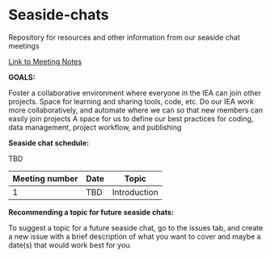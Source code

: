# Seaside-chats
Repository for resources and other information from our seaside chat meetings

[Link to Meeting Notes](https://docs.google.com/document/d/1j1d0RV8LiowwbMv7FTPrEKWVE_NzCjAXjXxYIBEiqa4/edit#heading=h.5hjbkx6s0t1c)

**GOALS:**

Foster a collaborative environment where everyone in the IEA can join other projects.
Space for learning and sharing tools, code, etc.
Do our IEA work more collaboratively, and automate where we can so that new members can easily join projects
A space for us to define our best practices for coding, data management, project workflow, and publishing 

**Seaside chat schedule:**

TBD

| Meeting number | Date | Topic |
| --- | --- | --- |
| 1 | TBD | Introduction |

**Recommending a topic for future seaside chats:**

To suggest a topic for a future seaside chat, go to the issues tab, and create a new issue with a brief description of what you want to cover and maybe a date(s) that would work best for you.
